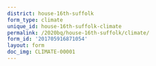 ```yaml
---
district: house-16th-suffolk
form_type: climate
unique_id: house-16th-suffolk-climate
permalink: /2020bq/house-16th-suffolk/climate/
form_id: '201705916871054'
layout: form
doc_img: CLIMATE-00001
---
```

